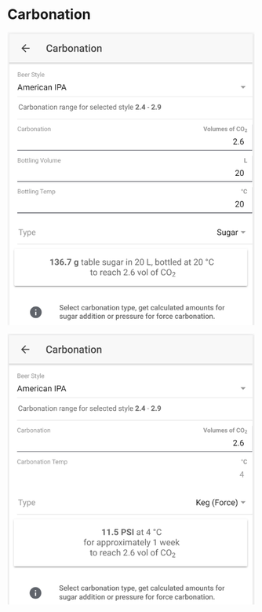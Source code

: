 # Carbonation

![Calculate sugar amount when carbonating with sugar](../.gitbook/assets/image%20%2811%29.png)

![Calculate carbonation preassure when force carbonating](../.gitbook/assets/image%20%2828%29.png)

